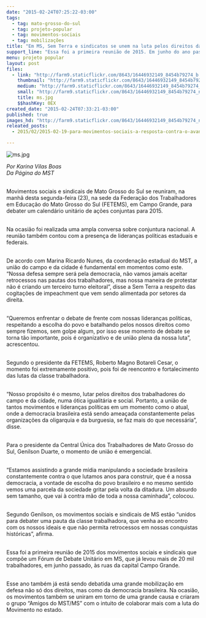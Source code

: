 ```yaml
---
date: "2015-02-24T07:25:22-03:00"
tags:
  - tag: mato-grosso-do-sul
  - tag: projeto-popular
  - tag: movimentos-sociais
  - tag: mobilizações
title: "Em MS, Sem Terra e sindicatos se unem na luta pelos direitos da classe trabalhadora"
support_line: "Essa foi a primeira reunião de 2015. Em junho do ano passado, mais de 20 mil trabalhadores foram às ruas da capital Campo Grande."
menu: projeto popular
layout: post
files:
  - link: "http://farm9.staticflickr.com/8643/16446932149_8454b79274_b.jpg"
    thumbnail: "http://farm9.staticflickr.com/8643/16446932149_8454b79274_t.jpg"
    medium: "http://farm9.staticflickr.com/8643/16446932149_8454b79274_z.jpg"
    small: "http://farm9.staticflickr.com/8643/16446932149_8454b79274_n.jpg"
    title: ms.jpg
    $$hashKey: 0EX
created_date: "2015-02-24T07:33:21-03:00"
published: true
images_hd: "http://farm9.staticflickr.com/8643/16446932149_8454b79274_n.jpg"
releated_posts:
  - 2015/02/2015-02-19-para-movimentos-sociais-a-resposta-contra-o-avanco-da-direita-e-ir-para-a-ofensiva.md

---
```

<p><img alt="ms.jpg" src="http://farm9.staticflickr.com/8643/16446932149_8454b79274_b.jpg" /></p>

<p><em>Por Karina Vilas Boas<br />
Da P&aacute;gina do MST</em></p>

<p><br />
Movimentos sociais e sindicais de Mato Grosso do Sul se reuniram, na manh&atilde; desta segunda-feira (23), na sede da Federa&ccedil;&atilde;o dos Trabalhadores em Educa&ccedil;&atilde;o do Mato Grosso do Sul (FETEMS), em Campo Grande, para debater um calend&aacute;rio unit&aacute;rio de a&ccedil;&otilde;es conjuntas para 2015.</p>

<p><br />
Na ocasi&atilde;o foi realizada uma ampla conversa sobre conjuntura nacional. A reuni&atilde;o tamb&eacute;m contou com a presen&ccedil;a de lideran&ccedil;as pol&iacute;ticas estaduais e federais.</p>

<p><br />
De acordo com Marina Ricardo Nunes, da coordena&ccedil;&atilde;o estadual do MST, a uni&atilde;o do campo e da cidade &eacute; fundamental em momentos como este. &ldquo;Nossa defesa sempre ser&aacute; pela democracia, n&atilde;o vamos jamais aceitar retrocessos nas pautas dos trabalhadores, mas nossa maneira de protestar n&atilde;o &eacute; criando um terceiro turno eleitoral&rdquo;, disse a Sem Terra a respeito das cogita&ccedil;&otilde;es de impeachment que vem sendo alimentada por setores da direita.</p>

<p><br />
&ldquo;Queremos enfrentar o debate de frente com nossas lideran&ccedil;as pol&iacute;ticas, respeitando a escolha do povo e batalhando pelos nossos direitos como sempre fizemos, sem golpe algum, por isso esse momento de debate se torna t&atilde;o importante, pois &eacute; organizativo e de uni&atilde;o plena da nossa luta&rdquo;, acrescentou.</p>

<p><br />
Segundo o presidente da FETEMS, Roberto Magno Botareli Cesar, o momento foi extremamente positivo, pois foi de reencontro e fortalecimento das lutas da classe trabalhadora.</p>

<p><br />
&ldquo;Nosso prop&oacute;sito &eacute; o mesmo, lutar pelos direitos dos trabalhadores do campo e da cidade, numa &oacute;tica igualit&aacute;ria e social. Portanto, a uni&atilde;o de tantos movimentos e lideran&ccedil;as pol&iacute;ticas em um momento como o atual, onde a democracia brasileira est&aacute; sendo amea&ccedil;ada constantemente pelas organiza&ccedil;&otilde;es da oligarquia e da burguesia, se faz mais do que necess&aacute;ria&rdquo;, disse.</p>

<p><br />
Para o presidente da Central &Uacute;nica dos Trabalhadores de Mato Grosso do Sul, Genilson Duarte, o momento de uni&atilde;o &eacute; emergencial.</p>

<p><br />
&ldquo;Estamos assistindo a grande m&iacute;dia manipulando a sociedade brasileira constantemente contra o que lutamos anos para construir, que &eacute; a nossa democracia, a vontade de escolha do povo brasileiro e no mesmo sentido vemos uma parcela da sociedade gritar pela volta da ditadura. Um absurdo sem tamanho, que vai &agrave; contra m&atilde;o de toda a nossa caminhada&rdquo;, colocou.</p>

<p><br />
Segundo Genilson, os movimentos sociais e sindicais de MS est&atilde;o &ldquo;unidos para debater uma pauta da classe trabalhadora, que venha ao encontro com os nossos ideais e que n&atilde;o permita retrocessos em nossas conquistas hist&oacute;ricas&rdquo;, afirma.</p>

<p><br />
Essa foi a primeira reuni&atilde;o de 2015 dos movimentos sociais e sindicais que comp&otilde;e um F&oacute;rum de Debate Unit&aacute;rio em MS, que j&aacute; levou mais de 20 mil trabalhadores, em junho passado, &agrave;s ruas da capital Campo Grande.</p>

<p><br />
Esse ano tamb&eacute;m j&aacute; est&aacute; sendo debatida uma grande mobiliza&ccedil;&atilde;o em defesa n&atilde;o s&oacute; dos direitos, mas como da democracia brasileira. Na ocasi&atilde;o, os movimentos tamb&eacute;m se uniram em torno de uma grande causa e criaram o grupo &ldquo;Amigos do MST/MS&rdquo; com o intuito de colaborar mais com a luta do Movimento no estado.</p>
